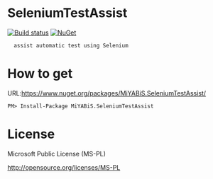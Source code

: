 # SeleniumTestAssist

[![Build status](https://ci.appveyor.com/api/projects/status/v3xhi90glw6kw351?svg=true)](https://ci.appveyor.com/project/miyabis/appconfigtransform)
[![NuGet](https://img.shields.io/nuget/v/MiYABiS.SeleniumTestAssist.svg)](https://www.nuget.org/packages/MiYABiS.SeleniumTestAssist/)

      assist automatic test using Selenium


How to get
==========

URL:https://www.nuget.org/packages/MiYABiS.SeleniumTestAssist/
```
PM> Install-Package MiYABiS.SeleniumTestAssist
```

License
=======

Microsoft Public License (MS-PL)

http://opensource.org/licenses/MS-PL
